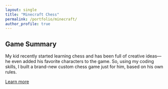 ```yaml
---
layout: single
title: "Minecraft Chess"
permalink: /portfolio/minecraft/
author_profile: true
---
```

## Game Summary 
My kid recently started learning chess and has been full of creative ideas—he even added his favorite characters to the game. So, using my coding skills, I built a brand-new custom chess game just for him, based on his own rules.

<a href="https://roy.swdev.online/crazychess/" class="btn btn--primary">Learn more</a>


